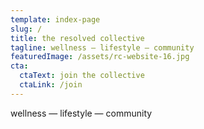 ```yaml
---
template: index-page
slug: /
title: the resolved collective
tagline: wellness — lifestyle — community
featuredImage: /assets/rc-website-16.jpg
cta:
  ctaText: join the collective
  ctaLink: /join
---
```

wellness — lifestyle — community